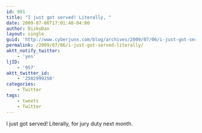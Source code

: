 ```yaml
---
id: 991
title: "I just got served! Literally, "
date: 2009-07-06T17:01:48-04:00
author: DizkoDan
layout: single
guid: 'http://www.cyberjunx.com/blog/archives/2009/07/06/i-just-got-served-literally/'
permalink: /2009/07/06/i-just-got-served-literally/
aktt_notify_twitter:
    - 'yes'
ljID:
    - '957'
aktt_twitter_id:
    - '2502999250'
categories:
    - Twitter
tags:
    - tweets
    - Twitter
---
```


I just got served! Literally, for jury duty next month.